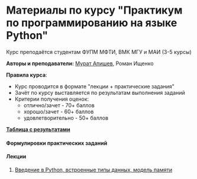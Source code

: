 <h1>Материалы по курсу "Практикум по программированию на языке Python"</h1>

Курс преподаётся студентам ФУПМ МФТИ, ВМК МГУ и МАИ (3-5 курсы)

__Авторы и преподаватели:__ [Мурат Апишев](http://www.machinelearning.ru/wiki/index.php?title=Участник:Mapishev), Роман Ищенко

__Правила курса__:

- Курс проводится в формате "лекции + практические задания"
- Зачёт по курсу выставляется по результатам выполнения заданий
- Критерии получения оценок:
  - отлично/зачет - 70+ баллов
  - хорошо/зачет - 60+ баллов
  - удовлетворительно - 50+ баллов

[__Таблица с результатами__](https://docs.google.com/spreadsheets/d/1hYvn8on9kG7xrt5f5pdJehJT8cu3GCZgk1luUYBu9Lk/edit?usp=sharing)

<h4>Формулировки практических заданий</h4>

<h4>Лекции</h4>

1. [Введение в Python, встроенные типы данных, модель памяти](https://github.com/MelLain/mipt-python/blob/spring-2022/lectures/01-intro.ipynb)
